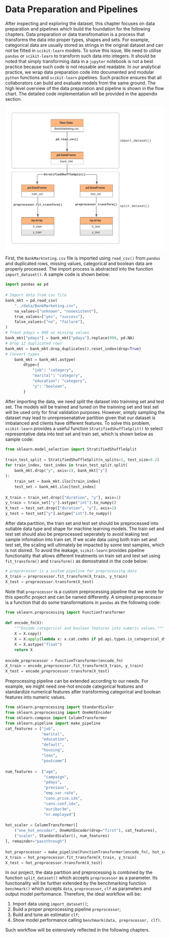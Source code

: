 # Data Preparation and Pipelines
 
After inspecting and exploring the dataset, this chapter focuses on data preparation and pipelines which build the foundation for the following chapters. Data preparation or data transfromation is a process that transforms the data into proper types, shapes and sets. For example, categorical data are usually stored as strings in the original dataset and can not be fitted in `scikit-learn` models. To solve this issue, We need to utilise `pandas` or `scikit-learn` to transform such data into integers. It should be noted that simply transforming data in a `jupyter` notebook is not a best practice because such code is not reusable and readable. In our analytical practice, we wrap data preparation code into documented and modular `python` functions and `scikit-learn` pipelines. Such practice ensures that all collaborators can build and evaluate models from the same ground. The high level overview of the data preparation and pipeline is shown in the flow chart. The detailed code implementation will be provided in the appendix section.

![Data Life Cycle](../figures/3_1_Data_Lifecycle.png)

First, the `BankMarkteting.csv` file is imported using `read_csv()` from `pandas` and duplicated rows, missing values, categorical and boolean data are properly processed. The import process is abstracted into the function `import_dataset()`. A sample code is shown below:

```python
import pandas as pd

# Import data from csv file
bank_mkt = pd.read_csv(
    "../data/BankMarketing.csv",
    na_values=["unknown", "nonexistent"],
    true_values=["yes", "success"],
    false_values=["no", "failure"],
)
# Treat pdays = 999 as missing values
bank_mkt["pdays"] = bank_mkt["pdays"].replace(999, pd.NA)
# Drop 12 duplicated rows
bank_mkt = bank_mkt.drop_duplicates().reset_index(drop=True)
# Convert types
    bank_mkt = bank_mkt.astype(
        dtype={
            "job": "category",
            "marital": "category",
            "education": "category",
            "y": "boolean",
        }
```

After importing the data, we need split the dataset into trainning set and test set. The models will be trained and tuned on the trainning set and test set will be used only for final validation purposes. However, simply sampling the dataset may lead to unrepresenatative partition given that our dataset is imbalanced and clients have different features. To solve this problem, `scikit-learn` provides a useful function `StratifiedShuffleSplit()` to select representative data into test set and train set, which is shown below as sample code:

```python
from sklearn.model_selection import StratifiedShuffleSplit

train_test_split = StratifiedShuffleSplit(n_splits=1, test_size=0.2)
for train_index, test_index in train_test_split.split(
    bank_mkt.drop("y", axis=1), bank_mkt["y"]
):
    train_set = bank_mkt.iloc[train_index]
    test_set = bank_mkt.iloc[test_index]

X_train = train_set.drop(["duration", "y"], axis=1)
y_train = train_set["y"].astype("int").to_numpy()
X_test = test_set.drop(["duration", "y"], axis=1)
y_test = test_set["y"].astype("int").to_numpy()
```

After data partition, the train set and test set should be preprocessed into sutiable data type and shape for machine learning models. The train set and test set should also be preprocessed seperately to avoid leaking test sample infomation into train set. If we scale data using both train set and test set, the scaling will ultimately be impacted by some test samples, which is not disired. To avoid the leakage, `scikit-learn` provides pipeline functionality that allows different treatments on train set and test set using `fit_transform()` and `transform()` as demostrated in the code below:

```python
# preprocessor is a custom pipeline for preprocessing data
X_train = preprocessor.fit_transform(X_train, y_train)
X_test = preprocessor.transform(X_test)
```

Note that `preprocessor` is a custom preprocessing pipeline that we wrote for this specific project and can be named differently. A simplest preprocessor is a function that do some transformations in `pandas` as the following code:

```python
from sklearn.preprocessing import FunctionTransformer

def encode_fn(X):
    """Encode categorical and boolean features into numeric values."""
    X = X.copy()
    X = X.apply(lambda x: x.cat.codes if pd.api.types.is_categorical_dtype(x) else (x.astype("Int64") if pd.api.types.is_bool_dtype(x) else x))
    X = X.astype("float")
    return X

encode_preprocessor = FunctionTransformer(encode_fn)
X_train = encode_preprocessor.fit_transform(X_train, y_train)
X_test = encode_preprocessor.transform(X_test)
```

Preprocessing pipeline can be extended according to our needs. For example, we might need one-hot encode categorical features and standardize numerical features after transforming categorical and boolean features into numeric values.

```python
from sklearn.preprocessing import StandardScaler
from sklearn.preprocessing import OneHotEncoder
from sklearn.compose import ColumnTransformer
from sklearn.pipeline import make_pipeline
cat_features = ["job",
                "marital",
                "education",
                "default",
                "housing",
                "loan",
                "poutcome"]

num_features =  ["age",
                 "campaign",
                 "pdays",
                 "previous",
                 "emp.var.rate",
                 "cons.price.idx",
                 "cons.conf.idx",
                 "euribor3m",
                 "nr.employed"]

hot_scaler = ColumnTransformer([
    ("one_hot_encoder", OneHotEncoder(drop="first"), cat_features),
    ("scaler", StandardScaler(), num_features)
], remainder="passthrough")

hot_preprocessor = make_pipeline(FunctionTransformer(encode_fn), hot_scaler)
X_train = hot_preprocessor.fit_transform(X_train, y_train)
X_test = hot_preprocessor.transform(X_test)
```

In our project, the data partition and preprocessing is combined by the function `split_dataset()` which accepts `preprocessor` as a parameter. Its functionality will be further extended by the benchmarking function `benchmark()` which accepts `data`, `preprocessor`, `clf` as parameters and output model performance. Therefore, the ideal workflow will be:

1. Import data using `import_dataset()`;
2. Build a proper preprocessing pipeline `preprocessor`;
3. Build and tune an estimator `clf`;
4. Show model performance calling `benchmark(data, preprocessor, clf)`.

Such workflow will be extensively reflected in the following chapters.
